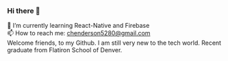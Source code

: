 ### Hi there 👋
🌱 I’m currently learning React-Native and Firebase
<br>
📫 How to reach me: chenderson5280@gmail.com
<br>
Welcome friends, to my Github. I am still very new to the tech world. Recent graduate from Flatiron School of Denver.


<!--
**chenderson5280/chenderson5280** is a ✨ _special_ ✨ repository because its `README.md` (this file) appears on your GitHub profile.

Here are some ideas to get you started:

- 🔭 I’m currently working on ...
- 🌱 I’m currently learning ...
- 👯 I’m looking to collaborate on ...
- 🤔 I’m looking for help with ...
- 💬 Ask me about ...
- 📫 How to reach me: ...
- 😄 Pronouns: ...
- ⚡ Fun fact: ...
-->
